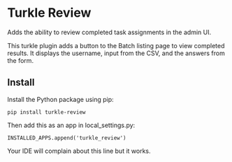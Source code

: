 # Turkle Review
Adds the ability to review completed task assignments in the admin UI.

This turkle plugin adds a button to the Batch listing page to view completed results.
It displays the username, input from the CSV, and the answers from the form.

## Install
Install the Python package using pip:
```
pip install turkle-review
```
Then add this as an app in local_settings.py:
```
INSTALLED_APPS.append('turkle_review')
```
Your IDE will complain about this line but it works.
